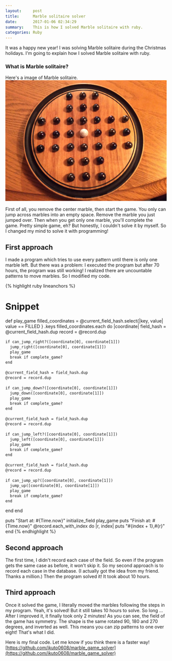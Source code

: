 ```yaml
---
layout:     post
title:      Marble solitaire solver
date:       2017-01-06 02:34:29
summary:    This is how I solved Marble solitaire with ruby.
categories: Ruby
---
```


It was a happy new year! I was solving Marble solitaire during the Christmas holidays. I'm going to explain how I solved Marble solitaire with ruby.


### What is Marble solitaire?

Here's a image of Marble solitaire.
![marble](https://github.com/ikuto0608/marble_game_solver/blob/master/images/sample1.jpg?raw=true)

First of all, you remove the center marble, then start the game.
You only can jump across marbles into an empty space.
Remove the marble you just jumped over.
Then when you get only one marble, you'll complete the game.
Pretty simple game, eh? But honestly, I couldn't solve it by myself. So I changed my mind to solve it with programming!


## First approach

I made a program which tries to use every pattern until there is only one marble left.
But there was a problem: I executed the program but after 70 hours, the program was still working! I realized there are uncountable patterns to move marbles. So I modified my code.

{% highlight ruby lineanchors %}
# Snippet
def play_game
  filled_coordinates = @current_field_hash.select{|key, value| value == FILLED }
                                          .keys
  filled_coordinates.each do |coordinate|
    field_hash = @current_field_hash.dup
    record = @record.dup

    if can_jump_right?([coordinate[0], coordinate[1]])
      jump_right([coordinate[0], coordinate[1]])
      play_game
      break if complete_game?
    end

    @current_field_hash = field_hash.dup
    @record = record.dup

    if can_jump_down?([coordinate[0], coordinate[1]])
      jump_down([coordinate[0], coordinate[1]])
      play_game
      break if complete_game?
    end

    @current_field_hash = field_hash.dup
    @record = record.dup

    if can_jump_left?([coordinate[0], coordinate[1]])
      jump_left([coordinate[0], coordinate[1]])
      play_game
      break if complete_game?
    end

    @current_field_hash = field_hash.dup
    @record = record.dup

    if can_jump_up?([coordinate[0], coordinate[1]])
      jump_up([coordinate[0], coordinate[1]])
      play_game
      break if complete_game?
    end

  end
end


puts "Start at: #{Time.now}"
initialize_field
play_game
puts "Finish at: #{Time.now}"
@record.each_with_index do |r, index|
  puts "#{index + 1},#{r}"
end
{% endhighlight %}

## Second approach

The first time, I didn't record each case of the field. So even if the program gets the same case as before, it won't skip it. So my second approach is to record each case in the database. (I actually got the idea from my friend. Thanks a million.)
Then the program solved it! It took about 10 hours.

## Third approach

Once it solved the game, I literally moved the marbles following the steps in my program. Yeah, it's solved!
But it still takes 10 hours to solve. So long ...
After I improved it, it finally took only 2 minutes!
As you can see, the field of the game has symmetry. The shape is the same rotated 90, 180 and 270 degrees, and inverted as well.
This means you can zip patterns to one over eight! That's what I did.

Here is my final code. Let me know if you think there is a faster way!
[https://github.com/ikuto0608/marble_game_solver](https://github.com/ikuto0608/marble_game_solver)
